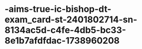 # -aims-true-ic-bishop-dt-exam_card-st-2401802714-sn-8134ac5d-c4fe-4db5-bc33-8e1b7afdfdac-1738960208